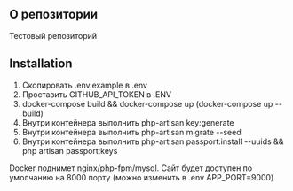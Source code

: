 ## О репозитории
Тестовый репозиторий

## Installation

1. Скопировать .env.example в .env
2. Проставить GITHUB_API_TOKEN в .ENV
3. docker-compose build && docker-compose up (docker-compose up --build)
4. Внутри контейнера выполнить php-artisan key:generate
5. Внутри контейнера выполнить php-artisan migrate --seed
6. Внутри контейнера выполнить php-artisan passport:install --uuids && php artisan passport:keys

Docker поднимет nginx/php-fpm/mysql. Сайт будет доступен по умолчанию на 8000 порту (можно изменить в .env APP_PORT=9000)
